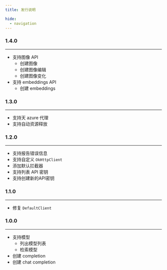 ```yaml
---
title: 发行说明

hide:
  - navigation
---
```


### 1.4.0

---

- 支持图像 API
    - 创建图像
    - 创建图像编辑
    - 创建图像变化
- 支持 embeddings API
    - 创建 embeddings

### 1.3.0

---

- 支持天 azure 代理
- 支持自动资源释放

### 1.2.0

---

- 支持报告错误信息
- 支持自定义 `OkHttpClient`
- 添加默认拦截器
- 支持列表 API 密钥
- 支持创建新的API密钥

### 1.1.0

---

- 修复 `DefaultClient`

### 1.0.0

---

- 支持模型
    - 列出模型列表
    - 检索模型
- 创建 completion
- 创建 chat completion